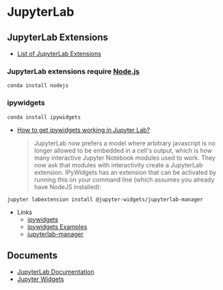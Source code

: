 # JupyterLab

## JupyterLab Extensions

  - [List of JupyterLab Extensions](https://github.com/topics/jupyterlab-extension)

### JupyterLab extensions require [Node.js](https://nodejs.org)

```
conda install nodejs
```

### ipywidgets

```
conda install ipywidgets
```

  - [How to get ipywidgets working in Jupyter Lab?](https://stackoverflow.com/questions/49542417/how-to-get-ipywidgets-working-in-jupyter-lab)
    > JupyterLab now prefers a model where arbitrary javascript is no longer allowed to be embedded in a cell's output, which is how many interactive Jupyter Notebook modules used to work. They now ask that modules with interactivity create a JupyterLab extension. IPyWidgets has an extension that can be activated by running this on your command line (which assumes you already have NodeJS installed):
```
jupyter labextension install @jupyter-widgets/jupyterlab-manager
```
  
  - Links
    - [ipywidgets](https://github.com/jupyter-widgets/ipywidgets)
    - [ipywidgets Examples](https://github.com/jupyter-widgets/ipywidgets/blob/master/docs/source/examples/Index.ipynb)
    - [jupyterlab-manager](https://github.com/jupyter-widgets/ipywidgets/tree/master/packages/jupyterlab-manager)
  
## Documents

  - [JupyterLab Documentation](https://jupyterlab.readthedocs.io/en/stable/)
  - [Jupyter Widgets](https://ipywidgets.readthedocs.io/)
